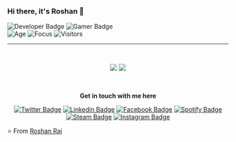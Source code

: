 ### Hi there, it's Roshan 👋 

![Developer Badge](https://img.shields.io/badge/Developer-R31ED760.svg?&style=for-the-badge&logoColor=white&color=000000)
![Gamer Badge](https://img.shields.io/badge/Gamer-R31ED760.svg?&style=for-the-badge&logoColor=white&color=000000)
<br />
![Age](https://img.shields.io/badge/Age-22-blue)
![Focus](https://img.shields.io/badge/Focus-FullStack-brightgreen)
![Visitors](https://visitor-badge.laobi.icu/badge?page_id=roshan-raj.visitor-badge)


<hr>
<br>

<p align="center">
<img src="https://github-readme-stats.vercel.app/api?username=roshan-raj&show_icons=true"/>
<img src="https://github-readme-stats.vercel.app/api/top-langs/?username=roshan-raj&theme=default&line_height=50&layout=compact" />
</p>

<br>

<div align="center">
  
  **Get in touch with me here**<br>

  [![Twitter Badge](https://img.shields.io/badge/-Twitter-1ca0f1?style=flat-square&labelColor=1ca0f1&logo=twitter&logoColor=white&link=https://twitter.com/_roshan_raj)](https://twitter.com/_roshan_raj)
  [![Linkedin Badge](https://img.shields.io/badge/-LinkedIn-blue?style=flat-square&logo=Linkedin&logoColor=white&link=https://www.linkedin.com/in/roshan139154/)](https://www.linkedin.com/in/roshan139154/)
  [![Facebook  Badge](https://img.shields.io/badge/Facebook-%231877F2.svg?&style=flat-square&logo=facebook&logoColor=white)](https://www.facebook.com/roshan.raj.3720)
  [![Spotify Badge](https://img.shields.io/badge/Spotify-%231ED760.svg?&style=flat-square&logo=spotify&logoColor=white)](https://open.spotify.com/user/vis5vf1trjc4e3m78nps0ufci)
  [![Steam Badge](https://img.shields.io/badge/Steam-R31ED760.svg?&style=flat-square&logo=steam&logoColor=white&color=000000)](https://steamcommunity.com/id/RoTheLegend/)
  [![Instagram Badge](https://img.shields.io/badge/Instagram-R31ED760.svg?&style=flat-square&logo=instagram&logoColor=white&color=F77737)](https://www.instagram.com/roshan_raj7/)

</div>

⭐️ From [Roshan Raj](https://github.com/roshan-raj)

